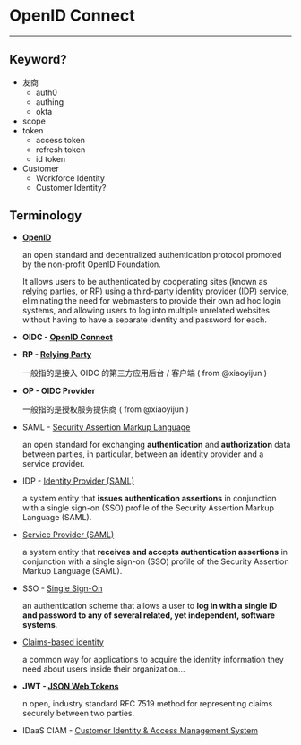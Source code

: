 # OpenID Connect

---

## Keyword?

- 友商
    - auth0
    - authing
    - okta
- scope
- token
    - access token
    - refresh token
    - id token
- Customer
    - Workforce Identity
    - Customer Identity?

## Terminology

-   **[OpenID](https://en.wikipedia.org/wiki/OpenID#OpenID_Foundation)**

    an open standard and decentralized authentication protocol promoted by the non-profit OpenID Foundation.

    It allows users to be authenticated by cooperating sites (known as relying parties, or RP) using a third-party identity provider (IDP) service, eliminating the need for webmasters to provide their own ad hoc login systems, and allowing users to log into multiple unrelated websites without having to have a separate identity and password for each.

-   **OIDC - [OpenID Connect](https://openid.net/connect)**

-   **RP - [Relying Party](https://en.wikipedia.org/wiki/Relying_party)**

    一般指的是接入 OIDC 的第三方应用后台 / 客户端 ( from @xiaoyijun )

-   **OP - OIDC Provider**

    一般指的是授权服务提供商 ( from @xiaoyijun )

-   SAML - [Security Assertion Markup Language](https://en.wikipedia.org/wiki/Security_Assertion_Markup_Language)

    an open standard for exchanging **authentication** and **authorization** data between parties, in particular, between an identity provider and a service provider.

-   IDP - [Identity Provider (SAML)](https://en.wikipedia.org/wiki/Identity_provider_(SAML))

    a system entity that **issues authentication assertions** in conjunction with a single sign-on (SSO) profile of the Security Assertion Markup Language (SAML).

-   [Service Provider (SAML)](https://en.wikipedia.org/wiki/Service_provider_(SAML))

    a system entity that **receives and accepts authentication assertions** in conjunction with a single sign-on (SSO) profile of the Security Assertion Markup Language (SAML).

-   SSO - [Single Sign-On](https://en.wikipedia.org/wiki/Single_sign-on)

    an authentication scheme that allows a user to **log in with a single ID and password to any of several related, yet independent, software systems**.

-   [Claims-based identity](https://en.wikipedia.org/wiki/Claims-based_identity)

    a common way for applications to acquire the identity information they need about users inside their organization…

-   **JWT - [JSON Web Tokens](https://jwt.io/)**

    n open, industry standard RFC 7519 method for representing claims securely between two parties.

-   IDaaS CIAM - [Customer Identity & Access Management System](https://help.aliyun.com/document_detail/187178.html)
